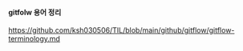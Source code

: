 #### gitfolw 용어 정리
https://github.com/ksh030506/TIL/blob/main/github/gitflow/gitflow-terminology.md

